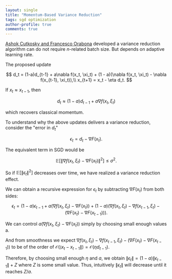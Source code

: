 ```yaml
---
layout: single
title: "Momentum-Based Variance Reduction"
tags: sgd optimization
author-profile: true
comments: true
---
```


[Ashok Cutkosky and Francesco Orabona](https://arxiv.org/abs/1905.10018) developed a variance reduction algorithm can do not require $n$-related batch size. But depends on adaptive learning rate.

The proposed update

$$
d_t = (1-a)d_{t-1} + a\nabla f(x_t, \xi_t) + (1 - a)(\nabla f(x_t, \xi_t) - \nabla f(x_{t-1}, \xi_t)),\\
x_{t+1} = x_t - \eta d_t.
$$

If $x_t \approx x_{t-1}$, then

$$
d_t \approx (1-a)d_{t-1} + a\nabla f(x_t, \xi_t)
$$

which recovers classical momentum.

To understand why the above updates delivers a variance reduction, consider the "error in $d_t$"

$$
\epsilon_t = d_t - \nabla F(x_t).
$$

The equivalent term in SGD would be

$$
\mathbb{E}[\|\nabla f(x_t, \xi_t) - \nabla F(x_t)\|^2] \leq \sigma^2.
$$

So if $\mathbb{E}[\|\epsilon_t\|^2]$ decreases over time, we have realized a variance reduction effect.

We can obtain a recursive expression for $\epsilon_t$ by
subtracting $\nabla F(x_t)$ from both sides:

$$
\epsilon_t = (1-a)\epsilon_{t-1} + a(\nabla f(x_t,\xi_t) - \nabla F(x_t)) + (1-a)(\nabla f(x_t,\xi_t) - \nabla f(x_{t-1},\xi_t) - (\nabla F(x_t) - \nabla F(x_{t-1}))).
$$

We can control $a(\nabla f(x_t,\xi_t) - \nabla F(x_t))$ simply by choosing small enough values a.

And from smoothness we expect $\nabla f(x_t,\xi_t) - \nabla f(x_{t-1},\xi_t) - (\nabla F(x_t) - \nabla F(x_{t-1}))$ to be of the order of $\mathcal{O}(\|x_t - x_{t-1}\|) = \mathcal{O}(\eta d_{t-1})$.

Therefore, by choosing small enough $\eta$ and $a$, we obtain $\|\epsilon_t\| = (1-a)\|\epsilon_{t-1}\| + Z$ where $Z$ is some small value. Thus, intuitively $\|\epsilon_t\|$ will decrease until it reaches $Z/a$.
